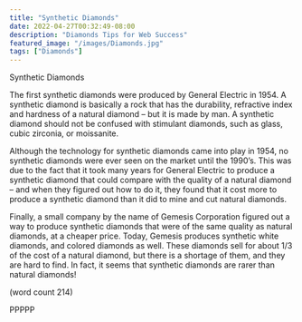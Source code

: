 ```yaml
---
title: "Synthetic Diamonds"
date: 2022-04-27T00:32:49-08:00
description: "Diamonds Tips for Web Success"
featured_image: "/images/Diamonds.jpg"
tags: ["Diamonds"]
---
```


Synthetic Diamonds

The first synthetic diamonds were produced 
by General Electric in 1954. A synthetic 
diamond is basically a rock that has the 
durability, refractive index and hardness of 
a natural diamond – but it is made by man. 
A synthetic diamond should not be 
confused with stimulant diamonds, such as 
glass, cubic zirconia, or moissanite. 

Although the technology for synthetic 
diamonds came into play in 1954, no 
synthetic diamonds were ever seen on the 
market until the 1990’s. This was due to the 
fact that it took many years for General 
Electric to produce a synthetic diamond that 
could compare with the quality of a natural 
diamond – and when they figured out how to 
do it, they found that it cost more to produce 
a synthetic diamond than it did to mine and 
cut natural diamonds.

Finally, a small company by the name of 
Gemesis Corporation figured out a way to 
produce synthetic diamonds that were of the 
same quality as natural diamonds, at a 
cheaper price. Today, Gemesis produces 
synthetic white diamonds, and colored 
diamonds as well. These diamonds sell for 
about 1/3 of the cost of a natural diamond, 
but there is a shortage of them, and they are 
hard to find. In fact, it seems that synthetic 
diamonds are rarer than natural diamonds!

(word count 214)

PPPPP

